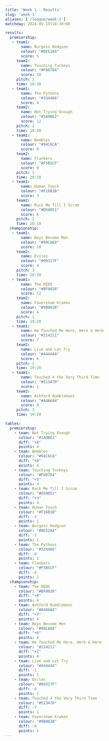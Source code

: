 ```yaml
---
title: 'Week 1 - Results'
slug: 'week-1'
aliases: ['/league/week-1']
matchday: 2024-05-15T18:30:00

results:
  premiership:
   - team1:
       name: Burgess Hodgson
       colour: "#0E52A4"
       score: 5
     team2:
       name: Touching Turkeys
       colour: "#F6D7D4"
       score: 10
     pitch: 1
     time: 18:30
   - team1:
       name: The Pythons
       colour: "#334466"
       score: 4
     team2:
       name: Not Trying Enough
       colour: "#1A9BE2"
       score: 12
     pitch: 2
     time: 18:30
   - team1:
       name: Wombles
       colour: "#94C6CA"
       score: 8
     team2:
       name: Flankers
       colour: "#F5B5CF"
       score: 0
     pitch: 1
     time: 20:10
   - team1:
       name: Human Touch
       colour: "#F16B1B"
       score: 3
     team2:
       name: Ruck Me Till I Scrum
       colour: "#D50051"
       score: 6
     pitch: 2
     time: 20:10
  championship:
   - team1:
       name: Boys Become Men
       colour: "#98CA68"
       score: 10
     team2:
       name: Exiles
       colour: "#09317F"
       score: 4
     pitch: 3
     time: 18:30
   - team1:
       name: The REDS
       colour: "#BF0026"
       score: 12
     team2:
       name: Faversham Kraken
       colour: "#9B002B"
       score: 4
     pitch: 1
     time: 19:20
   - team1:
       name: He Touched Me Here, Here & Here
       colour: "#214211"
       score: 7
     team2:
       name: Live and Let Try
       colour: "#444444"
       score: 6
     pitch: 2
     time: 19:20
   - team1:
       name: Touched 4 the Very Third Time
       colour: "#513470"
       score: 1
     team2:
       name: Ashford Bumblebees
       colour: "#A4A6A4"
       score: 8
     pitch: 3
     time: 19:20

tables:
  premiership:
    - team: Not Trying Enough
      colour: "#1A9BE2"
      diff: "+8"
      points: 4
    - team: Wombles
      colour: "#94C6CA"
      diff: "+8"
      points: 4
    - team: Touching Turkeys
      colour: "#F6D7D4"
      diff: "+5"
      points: 4
    - team: Ruck Me Till I Scrum
      colour: "#D50051"
      diff: "+3"
      points: 4
    - team: Human Touch
      colour: "#F16B1B"
      diff: -3
      points: 1
    - team: Burgess Hodgson
      colour: "#0E52A4"
      diff: -5
      points: 1
    - team: The Pythons
      colour: "#334466"
      diff: -8
      points: 1
    - team: Flankers
      colour: "#F5B5CF"
      diff: -8
      points: 1
  championship:
    - team: The REDS
      colour: "#BF0026"
      diff: "+8"
      points: 4
    - team: Ashford Bumblebees
      colour: "#A4A6A4"
      diff: "+7"
      points: 4
    - team: Boys Become Men
      colour: "#98CA68"
      diff: "+6"
      points: 4
    - team: He Touched Me Here, Here & Here
      colour: "#214211"
      diff: "+1"
      points: 4
    - team: Live and Let Try
      colour: "#444444"
      diff: -1
      points: 1
    - team: Exiles
      colour: "#09317F"
      diff: -6
      points: 1
    - team: Touched 4 the Very Third Time
      colour: "#513470"
      diff: -7
      points: 1
    - team: Faversham Kraken
      colour: "#9B002B"
      diff: -8
      points: 1
---
```


